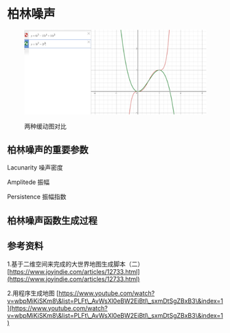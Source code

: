 # 柏林噪声

<figure><img src="../.gitbook/assets/image.png" alt=""><figcaption><p>两种缓动图对比</p></figcaption></figure>

## 柏林噪声的重要参数

Lacunarity 噪声密度

Amplitede 振幅

Persistence 振幅指数

## 柏林噪声函数生成过程



## 参考资料

1.基于二维空间来完成的大世界地图生成脚本（二） [https://www.joyindie.com/articles/12733.html](https://www.joyindie.com/articles/12733.html)

2.用程序生成地图 [https://www.youtube.com/watch?v=wbpMiKiSKm8\&list=PLFt\_AvWsXl0eBW2EiBtl\_sxmDtSgZBxB3\&index=1](https://www.youtube.com/watch?v=wbpMiKiSKm8\&list=PLFt\_AvWsXl0eBW2EiBtl\_sxmDtSgZBxB3\&index=1)

